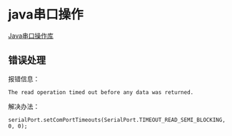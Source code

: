 # java串口操作

[Java串口操作库](https://github.com/Fazecast/jSerialComm)



## 错误处理

报错信息：
```
The read operation timed out before any data was returned.
```

解决办法：
```
serialPort.setComPortTimeouts(SerialPort.TIMEOUT_READ_SEMI_BLOCKING, 0, 0);
```
